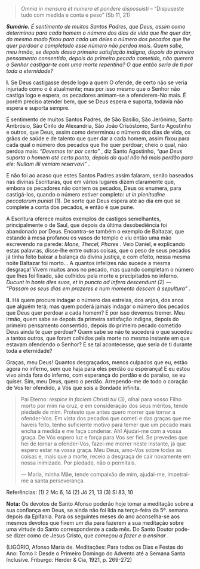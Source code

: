 > *Omnia in mensura et numero et pondere disposuisti* – “Dispuseste tudo com medida e conta e peso” (Sb 11, 21)

***Sumário.** É sentimento de muitos Santos Padres, que Deus, assim como determinou para cada homem o número dos dias de vida que lhe quer dar, do mesmo modo fixou para cada um deles o número dos pecados que lhe quer perdoar e completado esse número não perdoa mais. Quem sabe, meu irmão, se depois dessa primeira satisfação indigna, depois do primeiro pensamento consentido, depois do primeiro pecado cometido, não quererá o Senhor castigar-te com uma morte repentina? O que então seria de ti por toda a eternidade?*

**I.** Se Deus castigasse desde logo a quem O ofende, de certo não se veria injuriado como o é atualmente; mas por isso mesmo que o Senhor não castiga logo e espera, os pecadores animam-se a ofenderem-No mais. É porém preciso atender bem, que se Deus espera e suporta, todavia não espera e suporta sempre.

É sentimento de muitos Santos Padres, de São Basílio, São Jerônimo, Santo Ambrósio, São Cirilo de Alexandria, São João Crisóstomo, Santo Agostinho e outros, que Deus, assim como determinou o número dos dias de vida, os grãos de saúde e de talento que quer dar a cada homem, assim fixou para cada qual o número dos pecados que lhe quer perdoar; cheio o qual, não perdoa mais: *“Devemos ter por certo”* , diz Santo Agostinho, *“que Deus suporta o homem até certo ponto, depois do qual não há mais perdão para ele: Nullam illi veniam reservavi”* .

E não foi ao acaso que estes Santos Padres assim falaram, senão baseados nas divinas Escrituras, que em vários lugares dizem claramente que, embora os pecadores não contem os pecados, Deus os enumera, para castigá-los, quando o número estiver completo: *ut in plenitudine peccatorum puniat* (1). De sorte que Deus espera até ao dia em que se complete a conta dos pecados, e então é que pune.

A Escritura oferece muitos exemplos de castigos semelhantes, principalmente o de Saul, que depois da última desobediência foi abandonado por Deus. Encontra-se também o exemplo de Baltazar, que estando à mesa profanou os vasos do templo e viu então uma mão escrevendo na parede: *Mane, Thecel, Phares* . Veio Daniel, e explicando estas palavras, disse-lhe entre outras coisas, que o peso de seus pecados já tinha feito baixar a balança da divina justiça, e com efeito, nessa mesma noite Baltazar foi morto… A quantos infelizes não sucede a mesma desgraça! Vivem muitos anos no pecado, mas quando completam o número que lhes foi fixado, são colhidos pela morte e precipitados no inferno. *Ducunt in bonis dies suos, et in puncto ad infera descendunt (2) ― “Passam os seus dias em prazeres e num momento descem à sepultura”* .

**II.** Há quem procure indagar o número das estrelas, dos anjos, dos anos que alguém terá; mas quem poderá jamais indagar o número dos pecados que Deus quer perdoar a cada homem? E por isso devemos tremer. Meu irmão, quem sabe se depois da primeira satisfação indigna, depois do primeiro pensamento consentido, depois do primeiro pecado cometido Deus ainda te quer perdoar? Quem sabe se não te sucederá o que sucedeu a tantos outros, que foram colhidos pela morte no mesmo instante em que estavam ofendendo o Senhor? E se tal acontecesse, que seria de ti durante toda a eternidade?

Graças, meu Deus! Quantos desgraçados, menos culpados que eu, estão agora no inferno, sem que haja para eles perdão ou esperança! E eu estou vivo ainda fora do inferno, com esperança do perdão e do paraíso, se eu quiser. Sim, meu Deus, quero o perdão. Arrependo-me de todo o coração de Vos ter ofendido, a Vós que sois a Bondade infinita.

> Pai Eterno: *respice in faciem Christi tui* (3), olhai para vosso Filho morto por mim na cruz, e em consideração dos seus méritos, tende piedade de mim. Protesto que antes quero morrer que tornar a ofender-Vos. Em vista dos pecados que cometi e das graças que me haveis feito, tenho suficiente motivo para temer que um pecado mais encha a medida e me faça condenar. Ah! Ajudai-me com a vossa graça. De Vós espero luz e força para Vos ser fiel. Se prevedes que hei de tornar a ofender-Vos, fazei-me morrer neste instante, já que espero estar na vossa graça. Meu Deus, amo-Vos sobre todas as coisas e, mais que a morte, receio a desgraça de cair novamente em nossa inimizade. Por piedade, não o permitais.
>
> ― Maria, minha Mãe, tende compaixão de mim, ajudai-me, impetrai-me a santa perseverança.

Referências: (1) 2 Mc 6, 14 (2) Jó 21, 13 (3) Sl 83, 10

**Nota:** Os devotos de Santo Afonso poderão hoje tomar a meditação sobre a sua confiança em Deus, se ainda não foi lida na terça-feira da 5ª. semana depois da Epifania. Para os seguintes meses do ano aconselha-se aos mesmos devotos que fixem um dia para fazerem a sua meditação sobre uma virtude do Santo correspondente a cada mês. Do Santo Doutor pode-se dizer como de Jesus Cristo, que *começou a fazer e a ensinar* .

(LIGÓRIO, Afonso Maria de. Meditações: Para todos os Dias e Festas do Ano: Tomo I: Desde o Primeiro Domingo do Advento até a Semana Santa Inclusive. Friburgo: Herder & Cia, 1921, p. 269-272)
